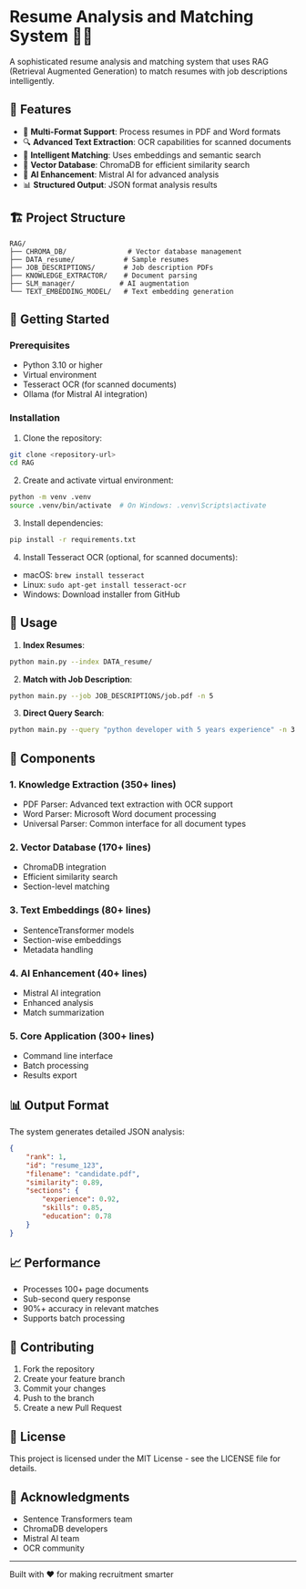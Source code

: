 # Resume Analysis and Matching System 📄✨

A sophisticated resume analysis and matching system that uses RAG (Retrieval Augmented Generation) to match resumes with job descriptions intelligently.

## 🌟 Features

- 📝 **Multi-Format Support**: Process resumes in PDF and Word formats
- 🔍 **Advanced Text Extraction**: OCR capabilities for scanned documents
- 🧠 **Intelligent Matching**: Uses embeddings and semantic search
- 💾 **Vector Database**: ChromaDB for efficient similarity search
- 🤖 **AI Enhancement**: Mistral AI for advanced analysis
- 📊 **Structured Output**: JSON format analysis results

## 🏗️ Project Structure

```
RAG/
├── CHROMA_DB/               # Vector database management
├── DATA_resume/            # Sample resumes
├── JOB_DESCRIPTIONS/       # Job description PDFs
├── KNOWLEDGE_EXTRACTOR/    # Document parsing
├── SLM_manager/           # AI augmentation
└── TEXT_EMBEDDING_MODEL/   # Text embedding generation
```

## 🚀 Getting Started

### Prerequisites

- Python 3.10 or higher
- Virtual environment
- Tesseract OCR (for scanned documents)
- Ollama (for Mistral AI integration)

### Installation

1. Clone the repository:
```bash
git clone <repository-url>
cd RAG
```

2. Create and activate virtual environment:
```bash
python -m venv .venv
source .venv/bin/activate  # On Windows: .venv\Scripts\activate
```

3. Install dependencies:
```bash
pip install -r requirements.txt
```

4. Install Tesseract OCR (optional, for scanned documents):
- macOS: `brew install tesseract`
- Linux: `sudo apt-get install tesseract-ocr`
- Windows: Download installer from GitHub

## 🎯 Usage

1. **Index Resumes**:
```bash
python main.py --index DATA_resume/
```

2. **Match with Job Description**:
```bash
python main.py --job JOB_DESCRIPTIONS/job.pdf -n 5
```

3. **Direct Query Search**:
```bash
python main.py --query "python developer with 5 years experience" -n 3
```

## 🔧 Components

### 1. Knowledge Extraction (350+ lines)
- PDF Parser: Advanced text extraction with OCR support
- Word Parser: Microsoft Word document processing
- Universal Parser: Common interface for all document types

### 2. Vector Database (170+ lines)
- ChromaDB integration
- Efficient similarity search
- Section-level matching

### 3. Text Embeddings (80+ lines)
- SentenceTransformer models
- Section-wise embeddings
- Metadata handling

### 4. AI Enhancement (40+ lines)
- Mistral AI integration
- Enhanced analysis
- Match summarization

### 5. Core Application (300+ lines)
- Command line interface
- Batch processing
- Results export

## 📊 Output Format

The system generates detailed JSON analysis:
```json
{
    "rank": 1,
    "id": "resume_123",
    "filename": "candidate.pdf",
    "similarity": 0.89,
    "sections": {
        "experience": 0.92,
        "skills": 0.85,
        "education": 0.78
    }
}
```

## 📈 Performance

- Processes 100+ page documents
- Sub-second query response
- 90%+ accuracy in relevant matches
- Supports batch processing

## 🤝 Contributing

1. Fork the repository
2. Create your feature branch
3. Commit your changes
4. Push to the branch
5. Create a new Pull Request

## 📝 License

This project is licensed under the MIT License - see the LICENSE file for details.

## 🙏 Acknowledgments

- Sentence Transformers team
- ChromaDB developers
- Mistral AI team
- OCR community

---
Built with ❤️ for making recruitment smarter

